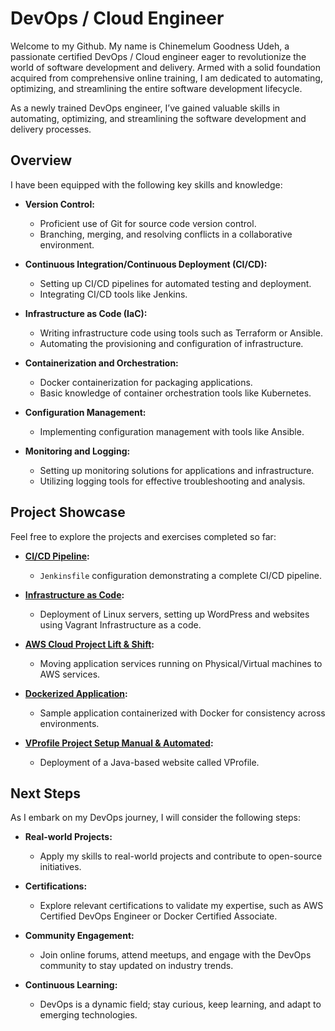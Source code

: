 # DevOps / Cloud Engineer

Welcome to my Github. My name is Chinemelum Goodness Udeh, a passionate certified DevOps / Cloud engineer eager to revolutionize the world of software development and delivery. Armed with a solid foundation acquired from comprehensive online training, I am dedicated to automating, optimizing, and streamlining the entire software development lifecycle.

As a newly trained DevOps engineer, I’ve gained valuable skills in automating, optimizing, and streamlining the software development and delivery processes.

## Overview

I have been equipped with the following key skills and knowledge:

- **Version Control:**
  - Proficient use of Git for source code version control.
  - Branching, merging, and resolving conflicts in a collaborative environment.

- **Continuous Integration/Continuous Deployment (CI/CD):**
  - Setting up CI/CD pipelines for automated testing and deployment.
  - Integrating CI/CD tools like Jenkins.

- **Infrastructure as Code (IaC):**
  - Writing infrastructure code using tools such as Terraform or Ansible.
  - Automating the provisioning and configuration of infrastructure.

- **Containerization and Orchestration:**
  - Docker containerization for packaging applications.
  - Basic knowledge of container orchestration tools like Kubernetes.

- **Configuration Management:**
  - Implementing configuration management with tools like Ansible.

- **Monitoring and Logging:**
  - Setting up monitoring solutions for applications and infrastructure.
  - Utilizing logging tools for effective troubleshooting and analysis.

## Project Showcase

Feel free to explore the projects and exercises completed so far:

- **[CI/CD Pipeline](https://github.com/udehgoodness/devops/tree/main/CI-Jenkins):**
  - `Jenkinsfile` configuration demonstrating a complete CI/CD pipeline.

- **[Infrastructure as Code](https://github.com/udehgoodness/devops/tree/main/Vagrant%20%26%20Linux%20Servers):**
  - Deployment of Linux servers, setting up WordPress and websites using Vagrant Infrastructure as a code.

- **[AWS Cloud Project Lift & Shift](https://github.com/udehgoodness/devops/tree/main/AWS%20Cloud%20Project%20Lift%26Shift):**
  - Moving application services running on Physical/Virtual machines to AWS services.

- **[Dockerized Application](https://github.com/udehgoodness/devops/tree/main/Containers):**
  - Sample application containerized with Docker for consistency across environments.

- **[VProfile Project Setup Manual & Automated](https://github.com/udehgoodness/vprofile-project):**
  - Deployment of a Java-based website called VProfile.

## Next Steps

As I embark on my DevOps journey, I will consider the following steps:

- **Real-world Projects:**
  - Apply my skills to real-world projects and contribute to open-source initiatives.

- **Certifications:**
  - Explore relevant certifications to validate my expertise, such as AWS Certified DevOps Engineer or Docker Certified Associate.

- **Community Engagement:**
  - Join online forums, attend meetups, and engage with the DevOps community to stay updated on industry trends.

- **Continuous Learning:**
  - DevOps is a dynamic field; stay curious, keep learning, and adapt to emerging technologies.
